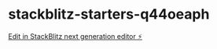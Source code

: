 # stackblitz-starters-q44oeaph

[Edit in StackBlitz next generation editor ⚡️](https://stackblitz.com/~/github.com/AnatolyBystrov/stackblitz-starters-q44oeaph)